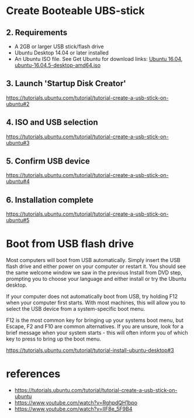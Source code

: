 

# Create Booteable UBS-stick 

## 2. Requirements

* A 2GB or larger USB stick/flash drive
*  Ubuntu Desktop 14.04 or later installed
* An Ubuntu ISO file. See Get Ubuntu for download links:
	[Ubuntu 16.04](http://releases.ubuntu.com/16.04/),
	[ubuntu-16.04.5-desktop-amd64.iso](http://releases.ubuntu.com/16.04/ubuntu-16.04.5-desktop-amd64.iso)
	
## 3. Launch 'Startup Disk Creator'


https://tutorials.ubuntu.com/tutorial/tutorial-create-a-usb-stick-on-ubuntu#2

## 4. ISO and USB selection


https://tutorials.ubuntu.com/tutorial/tutorial-create-a-usb-stick-on-ubuntu#3


## 5. Confirm USB device

https://tutorials.ubuntu.com/tutorial/tutorial-create-a-usb-stick-on-ubuntu#4


## 6. Installation complete

https://tutorials.ubuntu.com/tutorial/tutorial-create-a-usb-stick-on-ubuntu#5



# Boot from USB flash drive

Most computers will boot from USB automatically. Simply insert the 
USB flash drive and either power on your computer or restart it. 
You should see the same welcome window we saw in the previous 
Install from DVD step, prompting you to choose your language 
and either install or try the Ubuntu desktop.

If your computer does not automatically boot from USB, try holding 
F12 when your computer first starts. With most machines, this will 
allow you to select the USB device from a system-specific boot menu.

F12 is the most common key for bringing up your systems boot menu, 
but Escape, F2 and F10 are common alternatives. 
If you are unsure, look for a brief message when your system 
starts - this will often inform you of which key to press to 
bring up the boot menu.

https://tutorials.ubuntu.com/tutorial/tutorial-install-ubuntu-desktop#3



# references

* https://tutorials.ubuntu.com/tutorial/tutorial-create-a-usb-stick-on-ubuntu
* https://www.youtube.com/watch?v=RghpdQH1bpo
* https://www.youtube.com/watch?v=lIF8e_5F9B4




